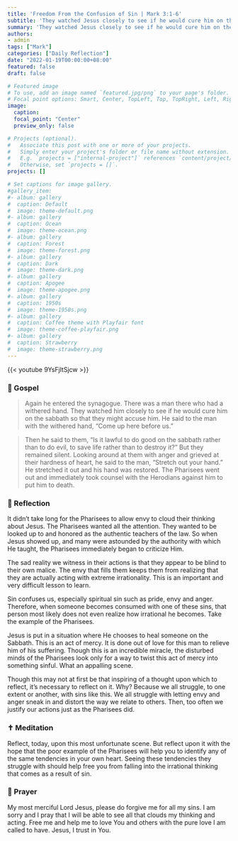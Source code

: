 ```yaml
---
title: 'Freedom From the Confusion of Sin | Mark 3:1-6'
subtitle: 'They watched Jesus closely to see if he would cure him on the sabbath so that they might accuse him.  Mark 3:2'
summary: 'They watched Jesus closely to see if he would cure him on the sabbath so that they might accuse him.  Mark 3:2'
authors:
- admin
tags: ["Mark"]
categories: ["Daily Reflection"]
date: "2022-01-19T00:00:00+08:00"
featured: false
draft: false

# Featured image
# To use, add an image named `featured.jpg/png` to your page's folder.
# Focal point options: Smart, Center, TopLeft, Top, TopRight, Left, Right, BottomLeft, Bottom, BottomRight
image:
  caption:
  focal_point: "Center"
  preview_only: false

# Projects (optional).
#   Associate this post with one or more of your projects.
#   Simply enter your project's folder or file name without extension.
#   E.g. `projects = ["internal-project"]` references `content/project/deep-learning/index.md`.
#   Otherwise, set `projects = []`.
projects: []

# Set captions for image gallery.
#gallery_item:
#- album: gallery
#  caption: Default
#  image: theme-default.png
#- album: gallery
#  caption: Ocean
#  image: theme-ocean.png
#- album: gallery
#  caption: Forest
#  image: theme-forest.png
#- album: gallery
#  caption: Dark
#  image: theme-dark.png
#- album: gallery
#  caption: Apogee
#  image: theme-apogee.png
#- album: gallery
#  caption: 1950s
#  image: theme-1950s.png
#- album: gallery
#  caption: Coffee theme with Playfair font
#  image: theme-coffee-playfair.png
#- album: gallery
#  caption: Strawberry
#  image: theme-strawberry.png
---
```


{{< youtube 9YsFjltSjcw >}}

### :love_letter: Gospel
> Again he entered the synagogue. There was a man there who had a withered hand. They watched him closely to see if he would cure him on the sabbath so that they might accuse him. He said to the man with the withered hand, “Come up here before us.”

> Then he said to them, “Is it lawful to do good on the sabbath rather than to do evil, to save life rather than to destroy it?” But they remained silent. Looking around at them with anger and grieved at their hardness of heart, he said to the man, “Stretch out your hand.” He stretched it out and his hand was restored. The Pharisees went out and immediately took counsel with the Herodians against him to put him to death.

### :speech_balloon: Reflection
It didn’t take long for the Pharisees to allow envy to cloud their thinking about Jesus.  The Pharisees wanted all the attention.  They wanted to be looked up to and honored as the authentic teachers of the law.  So when Jesus showed up, and many were astounded by the authority with which He taught, the Pharisees immediately began to criticize Him.

The sad reality we witness in their actions is that they appear to be blind to their own malice.  The envy that fills them keeps them from realizing that they are actually acting with extreme irrationality.  This is an important and very difficult lesson to learn.

Sin confuses us, especially spiritual sin such as pride, envy and anger.  Therefore, when someone becomes consumed with one of these sins, that person most likely does not even realize how irrational he becomes.  Take the example of the Pharisees.

Jesus is put in a situation where He chooses to heal someone on the Sabbath.  This is an act of mercy.  It is done out of love for this man to relieve him of his suffering.  Though this is an incredible miracle, the disturbed minds of the Pharisees look only for a way to twist this act of mercy into something sinful.  What an appalling scene.

Though this may not at first be that inspiring of a thought upon which to reflect, it’s necessary to reflect on it.  Why?  Because we all struggle, to one extent or another, with sins like this.  We all struggle with letting envy and anger sneak in and distort the way we relate to others.  Then, too often we justify our actions just as the Pharisees did.

### :latin_cross: Meditation
Reflect, today, upon this most unfortunate scene.  But reflect upon it with the hope that the poor example of the Pharisees will help you to identify any of the same tendencies in your own heart.  Seeing these tendencies they struggle with should help free you from falling into the irrational thinking that comes as a result of sin.

### :pray: Prayer
My most merciful Lord Jesus, please do forgive me for all my sins.  I am sorry and I pray that I will be able to see all that clouds my thinking and acting.  Free me and help me to love You and others with the pure love I am called to have.  Jesus, I trust in You.
